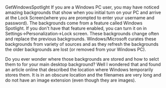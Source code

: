 GetWindowsSpotlight
If you are a Windows PC user, you may have noticed amazing backgrounds that show when you initial turn on your PC and arrive at the Lock Screen(where you are prompted to enter your username and password). The backgrounds come from a feature called Windows Spotlight. If you don't have that feature enabled, you can turn it on in Settings->Personalization->Lock screen. These backgrounds change often and replace the previous backgrounds. Windows/Microsoft curates these backgrounds from variety of sources and as they refresh the backgrounds the older backgrounds are lost (or removed from your Windows PC).

Do you ever wonder where those backgrounds are stored and how to selct them to for your main desktop background? Well I wondered that and found an article online that described the location where Windows temporarily stores them. It is in an obscure location and the filenames are very long and do not have an image extension (even though they are images).  
